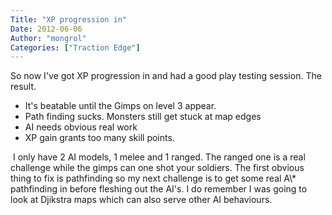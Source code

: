 ```yaml
---
Title: "XP progression in"
Date: 2012-06-06
Author: "mongrol"
Categories: ["Traction Edge"]
---
```


So now I've got XP progression in and had a good play testing session.
The result.

-   It's beatable until the Gimps on level 3 appear.
-   Path finding sucks. Monsters still get stuck at map edges
-   AI needs obvious real work
-   XP gain grants too many skill points.

<div>
 I only have 2 AI models, 1 melee and 1 ranged. The ranged one is a real
challenge while the gimps can one shot your soldiers. The first obvious
thing to fix is pathfinding so my next challenge is to get some real A\*
pathfinding in before fleshing out the AI's. I do remember I was going
to look at Djikstra maps which can also serve other AI behaviours.

</div>

